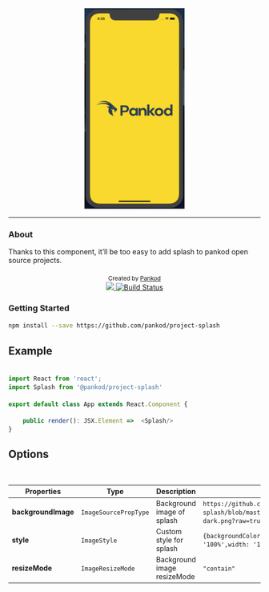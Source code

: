 
<div align="center">
 <img src="screenshots/project-splash.png" width="200" height="400">
</div>

----

### About

Thanks to this component, it’ll be too easy to add splash to pankod open source projects.
<div align="center">
  <sub>Created by <a href="https://www.pankod.com">Pankod</a></sub>
</div>
<div align="center">
  <!-- CodeCov -->
  <a href="https://codecov.io/gh/pankod/project-splash">
    <img src="https://codecov.io/gh/pankod/project-splash/branch/master/graph/badge.svg" />
  </a>
  <!-- Build Status -->
  <a href="https://travis-ci.org/pankod/project-splash">
    <img src="https://travis-ci.org/pankod/project-splash.svg?branch=master" alt="Build Status" />
  </a>
</div>


### Getting Started

```sh
npm install --save https://github.com/pankod/project-splash
```

 ## Example
```javascript

import React from 'react';
import Splash from '@pankod/project-splash'

export default class App extends React.Component {

	public render(): JSX.Element =>  <Splash/>
}

```
## Options
<br/>

| Properties          | Type                  | Description                 | Default                                                                                           |
| ------------------- | --------------------- | --------------------------- | ------------------------------------------------------------------------------------------------- |
| **backgroundImage** | `ImageSourcePropType` | Background image of splash  | `https://github.com/pankod/project-splash/blob/master/src/Assets/Images/pankod-dark.png?raw=true` |
| **style**           | `ImageStyle`          | Custom style for splash     | `{backgroundColor:'#F9D92D',height: '100%',width: '100%',zIndex: 1}`                              |
| **resizeMode**      | `ImageResizeMode`     | Background image resizeMode | `"contain"`                                                                                       |



